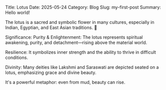 Title: Lotus
Date: 2025-05-24
Category: Blog
Slug: my-first-post
Summary: Hello world!

The lotus is a sacred and symbolic flower in many cultures, especially in Indian, Egyptian, and East Asian traditions.
🌸

Significance:
Purity & Enlightenment: The lotus represents spiritual awakening, purity, and detachment—rising above the material world.

Resilience: It symbolizes inner strength and the ability to thrive in difficult conditions.

Divinity: Many deities like Lakshmi and Saraswati are depicted seated on a lotus, emphasizing grace and divine beauty.

It's a powerful metaphor: even from mud, beauty can rise.